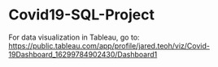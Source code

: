 # Covid19-SQL-Project

For data visualization in Tableau, go to: https://public.tableau.com/app/profile/jared.teoh/viz/Covid-19Dashboard_16299784902430/Dashboard1
